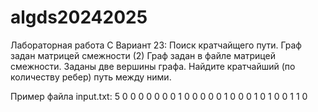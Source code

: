 # algds20242025
Лабораторная работа C
Вариант 23: Поиск кратчайщего пути. Граф задан матрицей смежности (2)
Граф задан в файле матрицей смежности. Заданы две вершины графа. Найдите кратчайший (по количеству
ребер) путь между ними.

Пример файла input.txt:
5
0 0 0 0 0
0 0 1 0 0
0 0 0 1 0
0 0 1 0 1
0 0 1 1 0
